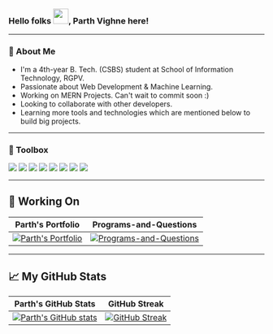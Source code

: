 ### Hello folks <img src="https://raw.githubusercontent.com/MartinHeinz/MartinHeinz/master/wave.gif" width="30px">, Parth Vighne here!

---

### 🚀 About Me
- I'm a 4th-year B. Tech. (CSBS) student at School of Information Technology, RGPV.
- Passionate about Web Development & Machine Learning.
- Working on MERN Projects. Can't wait to commit soon :)
- Looking to collaborate with other developers. 
- Learning more tools and technologies which are mentioned below to build big projects.

---

### 🧰 Toolbox
![](https://img.shields.io/badge/HTML5-E34F26?style=for-the-badge&logo=html5&logoColor=white)
![](https://img.shields.io/badge/CSS3-1572B6?style=for-the-badge&logo=css3&logoColor=white)
![](https://img.shields.io/badge/JavaScript-F7DF1E?style=for-the-badge&logo=javascript&logoColor=black)
![](https://img.shields.io/badge/CPP-7AB5CF?style=for-the-badge&logo=cplusplus&logoColor=white)
![](https://img.shields.io/badge/Git-3E2C00?style=for-the-badge&logo=git&logoColor=F1502F)
![](https://img.shields.io/badge/GitHub-fafafa?style=for-the-badge&logo=github&logoColor=4078c0)
![](https://img.shields.io/badge/Markdown-000000?style=for-the-badge&logo=markdown&logoColor=white)
![](https://img.shields.io/badge/Canva-%2300C4CC.svg?&style=for-the-badge&logo=Canva&logoColor=white)

---

## 🎯 Working On
| Parth's Portfolio | Programs-and-Questions |
| --- | --- |
[![Parth's Portfolio](https://github-readme-stats.vercel.app/api/pin/?username=ParthVighne&repo=Parth-Portfolio-Website)](https://github.com/ParthVighne/Parth-Portfolio-Website) | [![Programs-and-Questions](https://github-readme-stats.vercel.app/api/pin/?username=ParthVighne&repo=Programs-and-Questions)](https://github.com/ParthVighne/Programs-and-Questions) |

---
  
## &#x1f4c8; My GitHub Stats
| Parth's GitHub Stats | GitHub Streak |
| --- | --- |
[![Parth's GitHub stats](https://github-readme-stats.vercel.app/api?username=ParthVighne&show_icons=true)](https://github.com/ParthVighne) | [![GitHub Streak](https://github-readme-streak-stats.herokuapp.com?user=ParthVighne)](https://github.com/ParthVighne) |
